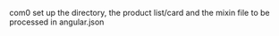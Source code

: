 com0
    set up the directory, the product list/card and the mixin file to be processed in angular.json
    